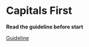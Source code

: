 # Capitals First

**Read the guideline before start**

[Guideline](https://github.com/mate-academy/js_task-guideline/blob/master/README.md)
